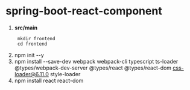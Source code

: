 # spring-boot-react-component

1) **src/main**
   ```
    mkdir frontend
    cd frontend
   ```
2) npm init --y
3) npm install --save-dev webpack webpack-cli typescript ts-loader @types/webpack-dev-server @types/react @types/react-dom css-loader@6.11.0 style-loader
4) npm install react react-dom

